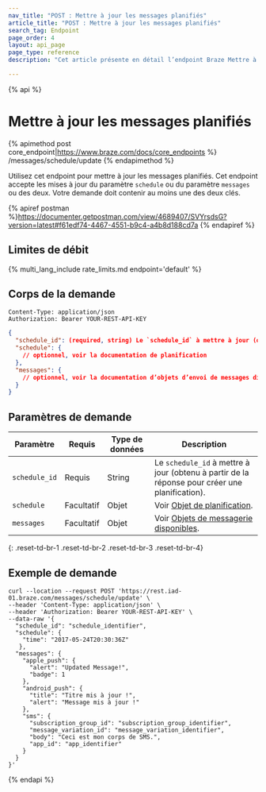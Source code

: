 ```yaml
---
nav_title: "POST : Mettre à jour les messages planifiés"
article_title: "POST : Mettre à jour les messages planifiés"
search_tag: Endpoint
page_order: 4
layout: api_page
page_type: reference
description: "Cet article présente en détail l’endpoint Braze Mettre à jour les messages planifiés."

---
```

{% api %}
# Mettre à jour les messages planifiés
{% apimethod post core_endpoint|https://www.braze.com/docs/core_endpoints %} 
/messages/schedule/update
{% endapimethod %}

Utilisez cet endpoint pour mettre à jour les messages planifiés. Cet endpoint accepte les mises à jour du paramètre `schedule` ou du paramètre `messages` ou des deux. Votre demande doit contenir au moins une des deux clés.

{% apiref postman %}https://documenter.getpostman.com/view/4689407/SVYrsdsG?version=latest#f61edf74-4467-4551-b9c4-a4b8d188cd7a {% endapiref %}

## Limites de débit

{% multi_lang_include rate_limits.md endpoint='default' %}

## Corps de la demande

```
Content-Type: application/json
Authorization: Bearer YOUR-REST-API-KEY
```

```json
{
  "schedule_id": (required, string) Le `schedule_id` à mettre à jour (obtenu à partir de la réponse pour créer une planification).,
  "schedule": {
    // optionnel, voir la documentation de planification
  },
  "messages": {
    // optionnel, voir la documentation d’objets d’envoi de messages disponible
  }
}
```
## Paramètres de demande

| Paramètre | Requis | Type de données | Description |
| --------- | ---------| --------- | ----------- |
| `schedule_id` | Requis | String | Le `schedule_id` à mettre à jour (obtenu à partir de la réponse pour créer une planification). |
|`schedule` | Facultatif | Objet | Voir [Objet de planification]({{site.baseurl}}/api/objects_filters/schedule_object/). |
|`messages` | Facultatif | Objet | Voir [Objets de messagerie disponibles]({{site.baseurl}}/api/objects_filters/#messaging-objects). |
{: .reset-td-br-1 .reset-td-br-2 .reset-td-br-3  .reset-td-br-4}

## Exemple de demande
```
curl --location --request POST 'https://rest.iad-01.braze.com/messages/schedule/update' \
--header 'Content-Type: application/json' \
--header 'Authorization: Bearer YOUR-REST-API-KEY' \
--data-raw '{
  "schedule_id": "schedule_identifier",
  "schedule": {
    "time": "2017-05-24T20:30:36Z"
   },
  "messages": {
    "apple_push": {
      "alert": "Updated Message!",
      "badge": 1
    },
    "android_push": {
      "title": "Titre mis à jour !",
      "alert": "Message mis à jour !"
    },
    "sms": {  
      "subscription_group_id": "subscription_group_identifier",
      "message_variation_id": "message_variation_identifier",
      "body": "Ceci est mon corps de SMS.",
      "app_id": "app_identifier"
    }
  }
}'
```

{% endapi %}
